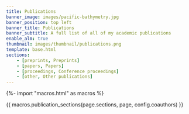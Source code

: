 ```yaml
---
title: Publications
banner_image: images/pacific-bathymetry.jpg
banner_position: top left
banner_title: Publications
banner_subtitle: A full list of all of my academic publications
enable_alm: true
thumbnail: images/thumbnail/publications.png
template: base.html
sections:
    - [preprints, Preprints]
    - [papers, Papers]
    - [proceedings, Conference proceedings]
    - [other, Other publications]
---
```


{%- import "macros.html" as macros %}

{{ macros.publication_sections(page.sections, page, config.coauthors) }}
